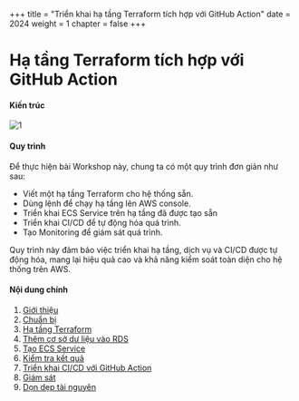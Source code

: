 +++
title = "Triển khai hạ tầng Terraform tích hợp với GitHub Action"
date = 2024
weight = 1
chapter = false
+++

# Hạ tầng Terraform tích hợp với GitHub Action

#### Kiến trúc

![1](./images/)

#### Quy trình

Để thực hiện bài Workshop này, chung ta có một quy trình đơn giản như sau: 

- Viết một hạ tầng Terraform cho hệ thống sẵn.
- Dùng lệnh để chạy hạ tầng lên AWS console.
- Triển khai ECS Service trên hạ tầng đã được tạo sẵn
- Triển khai CI/CD để tự động hóa quá trình.
- Tạo Monitoring để giám sát quá trình.

Quy trình này đảm bảo việc triển khai hạ tầng, dịch vụ và CI/CD được tự động hóa, mang lại hiệu quả cao và khả năng kiểm soát toàn diện cho hệ thống trên AWS.

#### Nội dung chính

1. [Giới thiệu](1-introduce/)
2. [Chuẩn bị](2-preparation/)
3. [Hạ tầng Terraform](3-terraform/)
4. [Thêm cơ sở dư liệu vào RDS](4-database/)
5. [Tạo ECS Service](5-ecs-service/)
6. [Kiểm tra kết quả](6-result/)
7. [Triển khai CI/CD với GitHub Action](7-cicd-github/)
8. [Giám sát](8-monitoring/)
9. [Dọn dẹp tài nguyên](9-clean-up/)